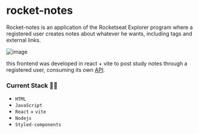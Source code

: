 # rocket-notes

Rocket-notes is an application of the Rocketseat Explorer program where a registered user creates notes about whatever he wants, including tags and external links.

![image](https://user-images.githubusercontent.com/87342532/200203717-46a48a4f-b52d-4733-8e8a-b27f928df338.png)


this frontend was developed in react + vite to post study notes through a registered user, consuming its own [API](https://github.com/victorcbb/API-notes).

### Current Stack :technologist:
- `HTML`
- `JavaScript`
- `React` + `vite`
- `Nodejs`
- `Styled-components`
